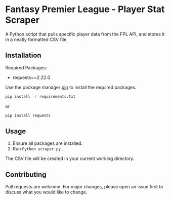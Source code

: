 # Fantasy Premier League - Player Stat Scraper

A Python script that pulls specific player data from the FPL API, and stores it in a neatly formatted CSV file.

## Installation

Required Packages:
* requests==2.22.0

Use the package manager [pip](https://pip.pypa.io/en/stable/) to install the required packages.

```bash
pip install -r requirements.txt
```
or 
```bash
pip install requests
```

## Usage

1) Ensure all packages are installed.
2) Run `Python scraper.py` .

The CSV file will be created in your current working directory.

## Contributing
Pull requests are welcome. For major changes, please open an issue first to discuss what you would like to change.
